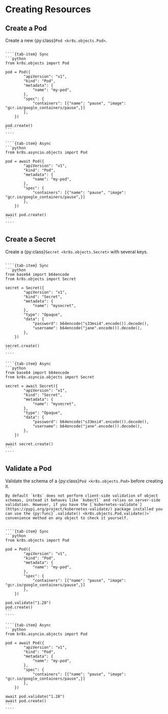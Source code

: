 # Creating Resources

## Create a Pod

Create a new {py:class}`Pod <kr8s.objects.Pod>`.

`````{tab-set}

````{tab-item} Sync
```python
from kr8s.objects import Pod

pod = Pod({
        "apiVersion": "v1",
        "kind": "Pod",
        "metadata": {
            "name": "my-pod",
        },
        "spec": {
            "containers": [{"name": "pause", "image": "gcr.io/google_containers/pause",}]
        },
    })

pod.create()
```
````

````{tab-item} Async
```python
from kr8s.asyncio.objects import Pod

pod = await Pod({
        "apiVersion": "v1",
        "kind": "Pod",
        "metadata": {
            "name": "my-pod",
        },
        "spec": {
            "containers": [{"name": "pause", "image": "gcr.io/google_containers/pause",}]
        },
    })

await pod.create()
```
````

`````

## Create a Secret

Create a {py:class}`Secret <kr8s.objects.Secret>` with several keys.

`````{tab-set}

````{tab-item} Sync
```python
from base64 import b64encode
from kr8s.objects import Secret

secret = Secret({
        "apiVersion": "v1",
        "kind": "Secret",
        "metadata": {
            "name": "mysecret",
        },
        "type": "Opaque",
        "data": {
            "password": b64encode("s33msi4".encode()).decode(),
            "username": b64encode("jane".encode()).decode(),
        },
    })

secret.create()
```
````

````{tab-item} Async
```python
from base64 import b64encode
from kr8s.asyncio.objects import Secret

secret = await Secret({
        "apiVersion": "v1",
        "kind": "Secret",
        "metadata": {
            "name": "mysecret",
        },
        "type": "Opaque",
        "data": {
            "password": b64encode("s33msi4".encode()).decode(),
            "username": b64encode("jane".encode()).decode(),
        },
    })

await secret.create()
```
````

`````

## Validate a Pod

Validate the schema of a {py:class}`Pod <kr8s.objects.Pod>` before creating it.

```{info}
By default `kr8s` does not perform client-side validation of object schemas, instead it behaves like `kubectl` and relies on server-side validation. However, if you have the [`kubernetes-validate`](https://pypi.org/project/kubernetes-validate/) package installed you can use the {py:func}`.validate() <kr8s.objects.Pod.validate()>` convenience method on any object to check it yourself.
```

`````{tab-set}

````{tab-item} Sync
```python
from kr8s.objects import Pod

pod = Pod({
        "apiVersion": "v1",
        "kind": "Pod",
        "metadata": {
            "name": "my-pod",
        },
        "spec": {
            "containers": [{"name": "pause", "image": "gcr.io/google_containers/pause",}]
        },
    })

pod.validate("1.28")
pod.create()
```
````

````{tab-item} Async
```python
from kr8s.asyncio.objects import Pod

pod = await Pod({
        "apiVersion": "v1",
        "kind": "Pod",
        "metadata": {
            "name": "my-pod",
        },
        "spec": {
            "containers": [{"name": "pause", "image": "gcr.io/google_containers/pause",}]
        },
    })

await pod.validate("1.28")
await pod.create()
```
````

`````
